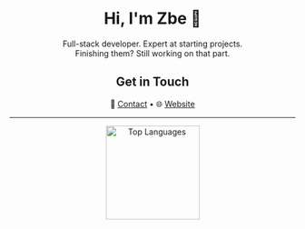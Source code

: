 <div align="center">

# Hi, I'm Zbe 👋  
Full-stack developer. Expert at starting projects.  
Finishing them? Still working on that part.  

## Get in Touch  
📧 [Contact](mailto:info@zbejas.io) • 🌐 [Website](https://zbejas.io)

---

<img src="https://github-readme-stats.vercel.app/api/top-langs/?username=zbejas&layout=compact&theme=rose_pine" alt="Top Languages" height="165">

</div>
